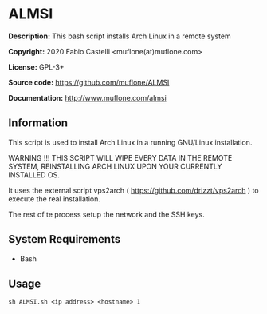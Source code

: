 ALMSI
=====
**Description:** This bash script installs Arch Linux in a remote system

**Copyright:** 2020 Fabio Castelli <muflone(at)muflone.com>

**License:** GPL-3+

**Source code:** https://github.com/muflone/ALMSI

**Documentation:** http://www.muflone.com/almsi

Information
-----------

This script is used to install Arch Linux in a running GNU/Linux installation.

WARNING !!!
THIS SCRIPT WILL WIPE EVERY DATA IN THE REMOTE SYSTEM,
REINSTALLING ARCH LINUX UPON YOUR CURRENTLY INSTALLED OS.

It uses the external script vps2arch ( https://github.com/drizzt/vps2arch ) to
execute the real installation.

The rest of te process setup the network and the SSH keys.

System Requirements
-------------------

* Bash

Usage
-----

    sh ALMSI.sh <ip address> <hostname> 1

